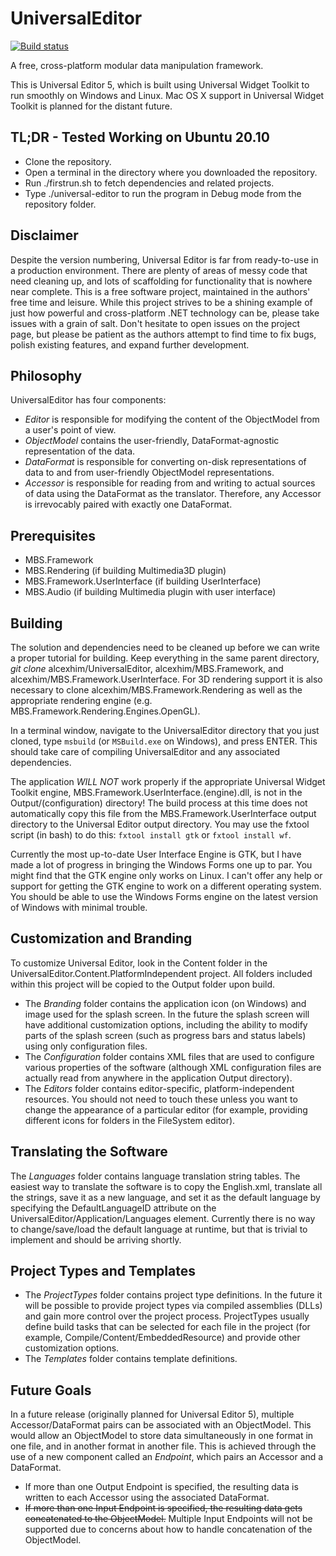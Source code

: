 UniversalEditor
===============

<p align="left">
	<a href="https://github.com/alcexhim/UniversalEditor/actions?workflow=Build"><img alt="Build status" src="https://github.com/alcexhim/UniversalEditor/workflows/Build/badge.svg"></a>
</p>

A free, cross-platform modular data manipulation framework.

This is Universal Editor 5, which is built using Universal Widget Toolkit to run smoothly on Windows and Linux. Mac OS X support in Universal Widget Toolkit is planned for the distant future.

TL;DR - Tested Working on Ubuntu 20.10
--------------------------------------
* Clone the repository.
* Open a terminal in the directory where you downloaded the repository.
* Run ./firstrun.sh to fetch dependencies and related projects.
* Type ./universal-editor to run the program in Debug mode from the repository folder.

Disclaimer
----------
Despite the version numbering, Universal Editor is far from ready-to-use in a production environment. There are plenty of areas of messy code that need cleaning up, and lots of scaffolding for functionality that is nowhere near complete. This is a free software project, maintained in the authors' free time and leisure. While this project strives to be a shining example of just how powerful and cross-platform .NET technology can be, please take issues with a grain of salt. Don't hesitate to open issues on the project page, but please be patient as the authors attempt to find time to fix bugs, polish existing features, and expand further development.

Philosophy
----------
UniversalEditor has four components:

* *Editor* is responsible for modifying the content of the ObjectModel from a user's point of view.
* *ObjectModel* contains the user-friendly, DataFormat-agnostic representation of the data.
* *DataFormat* is responsible for converting on-disk representations of data to and from user-friendly ObjectModel representations.
* *Accessor* is responsible for reading from and writing to actual sources of data using the DataFormat as the translator. Therefore, any Accessor is irrevocably paired with exactly one DataFormat.

Prerequisites
-------------
* MBS.Framework
* MBS.Rendering (if building Multimedia3D plugin)
* MBS.Framework.UserInterface (if building UserInterface)
* MBS.Audio (if building Multimedia plugin with user interface)

Building
--------
The solution and dependencies need to be cleaned up before we can write a proper tutorial for building. Keep everything in the same parent directory, *git clone* alcexhim/UniversalEditor, alcexhim/MBS.Framework, and alcexhim/MBS.Framework.UserInterface. For 3D rendering support it is also necessary to clone alcexhim/MBS.Framework.Rendering as well as the appropriate rendering engine (e.g. MBS.Framework.Rendering.Engines.OpenGL).

In a terminal window, navigate to the UniversalEditor directory that you just cloned, type `msbuild` (or `MSBuild.exe` on Windows), and press ENTER. This should take care of compiling UniversalEditor and any associated dependencies.

The application *WILL NOT* work properly if the appropriate Universal Widget Toolkit engine, MBS.Framework.UserInterface.(engine).dll, is not in the Output/(configuration) directory! The build process at this time does not automatically copy this file from the MBS.Framework.UserInterface output directory to the Universal Editor output directory. You may use the fxtool script (in bash) to do this: `fxtool install gtk` or `fxtool install wf`.

Currently the most up-to-date User Interface Engine is GTK, but I have made a lot of progress in bringing the Windows Forms one up to par. You might find that the GTK engine only works on Linux. I can't offer any help or support for getting the GTK engine to work on a different operating system. You should be able to use the Windows Forms engine on the latest version of Windows with minimal trouble.

Customization and Branding
--------------------------
To customize Universal Editor, look in the Content folder in the UniversalEditor.Content.PlatformIndependent project. All folders included within this project will be copied to the Output folder upon build.

* The *Branding* folder contains the application icon (on Windows) and image used for the splash screen. In the future the splash screen will have additional customization options, including the ability to modify parts of the splash screen (such as progress bars and status labels) using only configuration files.
* The *Configuration* folder contains XML files that are used to configure various properties of the software (although XML configuration files are actually read from anywhere in the application Output directory).
* The *Editors* folder contains editor-specific, platform-independent resources. You should not need to touch these unless you want to change the appearance of a particular editor (for example, providing different icons for folders in the FileSystem editor).

Translating the Software
------------------------
The *Languages* folder contains language translation string tables. The easiest way to translate the software is to copy the English.xml, translate all the strings, save it as a new language, and set it as the default language by specifying the DefaultLanguageID attribute on the UniversalEditor/Application/Languages element. Currently there is no way to change/save/load the default language at runtime, but that is trivial to implement and should be arriving shortly.

Project Types and Templates
---------------------------
* The *ProjectTypes* folder contains project type definitions. In the future it will be possible to provide project types via compiled assemblies (DLLs) and gain more control over the project process. ProjectTypes usually define build tasks that can be selected for each file in the project (for example, Compile/Content/EmbeddedResource) and provide other customization options.
* The *Templates* folder contains template definitions.

Future Goals
------------
In a future release (originally planned for Universal Editor 5), multiple Accessor/DataFormat pairs can be associated with an ObjectModel. This would allow an ObjectModel to store data simultaneously in one format in one file, and in another format in another file. This is achieved through the use of a new component called an *Endpoint*, which pairs an Accessor and a DataFormat.
* If more than one Output Endpoint is specified, the resulting data is written to each Accessor using the associated DataFormat.
* <s>If more than one Input Endpoint is specified, the resulting data gets concatenated to the ObjectModel.</s> Multiple Input Endpoints will not be supported due to concerns about how to handle concatenation of the ObjectModel.
